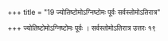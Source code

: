 +++
title = "19 ज्योतिष्टोमोऽग्निष्टोमः पूर्वः सर्वस्तोमोऽतिरात्र"

+++
ज्योतिष्टोमोऽग्निष्टोमः पूर्वः । सर्वस्तोमोऽतिरात्र उत्तरः १९